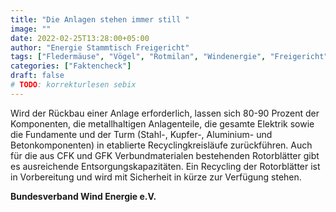 ```yaml
---
title: "Die Anlagen stehen immer still "
image: ""
date: 2022-02-25T13:28:00+05:00
author: "Energie Stammtisch Freigericht"
tags: ["Fledermäuse", "Vögel", "Rotmilan", "Windenergie", "Freigericht"]
categories: ["Faktencheck"]
draft: false
# TODO: korrekturlesen sebix
---
```


Wird der Rückbau einer Anlage erforderlich, lassen sich 80-90 Prozent der Komponenten, die metallhaltigen Anlagenteile, die gesamte Elektrik sowie die Fundamente und der Turm (Stahl-, Kupfer-, Aluminium- und Betonkomponenten) in etablierte Recyclingkreisläufe zurückführen. Auch für die aus CFK und GFK Verbundmaterialen bestehenden Rotorblätter gibt es ausreichende Entsorgungskapazitäten. Ein Recycling der Rotorblätter ist in Vorbereitung und wird mit Sicherheit in kürze zur Verfügung stehen.

**Bundesverband Wind Energie e.V.**
